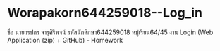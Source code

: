 # Worapakorn644259018--Log_in
 ชื่อ นายวรปกร จารุศิริพจน์ รหัสนักศึกษา644259018 หมู่เรียน64/45 งาน Login  (Web Application (zip) + GitHub) - Homework
